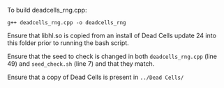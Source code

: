 To build deadcells_rng.cpp:
```
g++ deadcells_rng.cpp -o deadcells_rng
```
Ensure that libhl.so is copied from an install of Dead Cells update 24 into this folder prior to running the bash script.

Ensure that the seed to check is changed in both `deadcells_rng.cpp` (line 49) and `seed_check.sh` (line 7) and that they match.

Ensure that a copy of Dead Cells is present in `../Dead Cells/`
